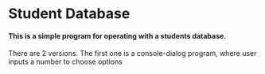 # Student Database

<h4>This is a simple program for operating with a students database.</h4>
<p>There are 2 versions.
The first one is a console-dialog program, where user inputs a number to choose options</p>
